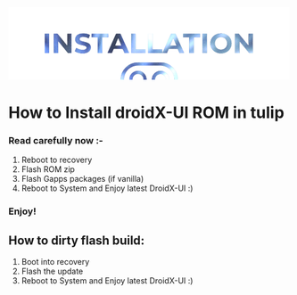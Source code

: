  <img src="https://raw.githubusercontent.com/DroidX-UI-Devices/Official_Devices/13/banners/install.png" />

# How to Install droidX-UI ROM in tulip

### Read carefully now :-
1) Reboot to recovery
2) Flash ROM zip
3) Flash Gapps packages (if vanilla)
4) Reboot to System and Enjoy latest DroidX-UI :)

### Enjoy!


## How to dirty flash build:
1) Boot into recovery
2) Flash the update
3) Reboot to System and Enjoy latest DroidX-UI :)